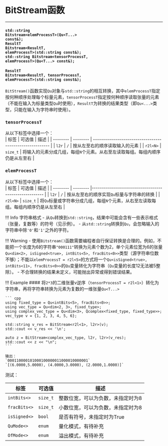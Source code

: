 # BitStream函数
<hr>

#### <code><span>std::string Bitstream</span><<t-qu>elemProcessT</t-qu>>(<t-qu>Qu</t-qu><T...\> const&); </code>  <br> <code><span>ResultT Bitstream</span><<t-qu>ResultT</t-qu>, <t-qu>elemProcessT</t-qu>>(std::string const&); </code> <br> <code><span>std::string Bitstream</span><<t-qu>tensorProcessT</t-qu>, <t-qu>elemProcessT</t-qu>>(<t-qu>Qu</t-qu><T...\> const&); </code> <br> <code><span>ResultT Bitstream</span><<t-qu>ResultT</t-qu>, <t-qu>tensorProcessT</t-qu>, <t-qu>elemProcessT</t-qu>>(std::string const&);</code>

`BitStream()`函数实现`Qu`对象与`std::string`的相互转换，其中`elemProcessT`指定按何种顺序处理每个标量元素，`tensorProcessT`指定按何种顺序读取张量的元素（不能在输入为标量类型`Qu`时使用），`ResultT`为转换的结果类型（即`Qu<...>`类型，只能在输入为字符串时使用）。


### `tensorProcessT`

从以下标签中选择一个：    
| 标签     | 可选值    | 描述 |
| -------- | -------- | -------------------------------------------------------- |
| `l2r`    | `/`      | 按从左至右的顺序读取输入的元素 |
| `r2l<N>` | `size_t` | 将输入的元素分成几组，每组`N`个元素。从右至左读取每组。每组内顺序仍是从左至右 |

### `elemProcessT`

从以下标签中选择一个：    
| 标签     | 可选值   | 描述 |
| -------- | -------- |------------------------------------------------------ |
| `l2r`    | `/`      | 按从左至右的顺序实现`Qu`标量与字符串的转换 |
| `r2l<N>` | `size_t` | 将`Qu`标量或字符串分成几组，每组`N`个元素，从右至左读取每组。每组内顺序仍是从左至右 |

!!! Info 字符串格式
    - 从`Qu`转换到`std::string`，结果中可能会含有一些表示格式（张量，复数等）的符号（见示例）。
    - 从`std::string`转换到`Qu`，会忽略输入的字符串中除`'0'`和`'1'`之外的字符。
  
!!! Warning
    - 使用`Bitstream()`函数需要编程者自行保证转换是合理的。例如，不能把一个长度为6的字符串`"000111"`转换为元素个数为2，单个元素位宽为6的张量`Qu<dim<2>, isSigned<true>, intBits<5>, fracBits<0>>`类型（源字符串位数不够）；不能以`elemProcessT = r2l<5>`的方式将一个`Qu<isSigned<true>, intBits<11>, fracBits<0>>`的`Qu`变量转化为字符串（`Qu`变量的长度12无法被5整除）。
    - 不合理转换的结果未定义，可能抛出异常或得到错误结果。

!!! Example
    #### 将`2*3`的二维张量v逆序（`tensorProcessT = r2l<1>`）转化为字符串，再将字符串转换为元素为复数的一维张量`Qu<T...>`

    ``` cpp
    using fixed_type = Qu<intBits<5>, fracBits<0>>;
    using vec_type = Qu<dim<2, 3>, fixed_type>;
    using complex_vec_type = Qu<dim<3>, Qcomplex<fixed_type, fixed_type>>;
    vec_type v = {1, 2, 3, 4, 5, 6};

    std::string v_res = BitStream<r2l<1>, l2r>(v);
    std::cout << v_res << '\n';

    auto z = BitStream<complex_vec_type, l2r, l2r>(v_res);
    std::cout << z << "\n";
    ```

    输出：
    `000110000101000100000011000010000001`
    `[(6.0000,5.0000), (4.0000,3.0000), (2.0000,1.0000)]`

测试：

| 标签         | 可选值   | 描述                              |
| ------------ | -------- | --------------------------------- |
| `intBits<>`  | `size_t` | 整数位宽，可以为负数，未指定时为8 |
| `fracBits<>` | `size_t` | 小数位宽，可以为负数，未指定时为8 |
| `isSigned<>` | `bool`   | 是否有符号，未指定时为True        |
| `QuMode<>`   | `enum`   | 量化模式，有待补充                |
| `OfMode<>`   | `enum`   | 溢出模式，有待补充                |
